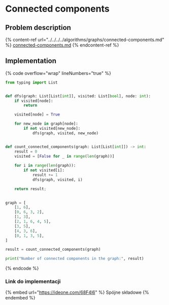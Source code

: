 # Connected components

## Problem description

{% content-ref url="../../../../algorithms/graphs/connected-components.md" %}
[connected-components.md](../../../../algorithms/graphs/connected-components.md)
{% endcontent-ref %}

## Implementation

{% code overflow="wrap" lineNumbers="true" %}
```python
from typing import List


def dfs(graph: List[List[int]], visited: List[bool], node: int):
    if visited[node]:
        return

    visited[node] = True

    for new_node in graph[node]:
        if not visited[new_node]:
            dfs(graph, visited, new_node)


def count_connected_components(graph: List[List[int]]) -> int:
    result = 0
    visited = [False for _ in range(len(graph))]
    
    for i in range(len(graph)):
        if not visited[i]:
            result += 1
            dfs(graph, visited, i)

    return result;
    

graph = [
	[1, 6],
	[0, 6, 3, 2],
	[1, 3],
	[2, 1, 6, 4, 5],
	[3, 5],
	[4, 3, 6],
	[0, 1, 3, 5],
]

result = count_connected_components(graph)

print("Number of connected components in the graph:", result)
```
{% endcode %}

### Link do implementacji

{% embed url="https://ideone.com/68F4l6" %}
Spójne składowe
{% endembed %}
